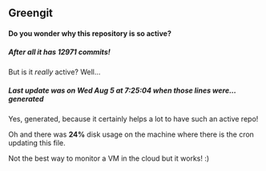 ## Greengit

#### Do you wonder why this repository is so active?

##### After all it has 12971 commits!

But is it *really* active? Well...

##### Last update was on Wed Aug 5 at 7:25:04 when those lines were... generated

Yes, generated, because it certainly helps a lot to have such an active repo!

Oh and there was **24%** disk usage on the machine
where there is the cron updating this file.

Not the best way to monitor a VM in the cloud but it works! :)

